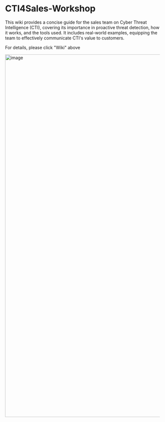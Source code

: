 # CTI4Sales-Workshop
This wiki provides a concise guide for the sales team on Cyber Threat Intelligence (CTI), covering its importance in proactive threat detection, how it works, and the tools used. It includes real-world examples, equipping the team to effectively communicate CTI's value to customers.

For details, please click "Wiki" above

<img width="1177" alt="image" src="https://github.com/user-attachments/assets/69cc6e8d-bb3e-4307-90dc-e1926c0145c5">
